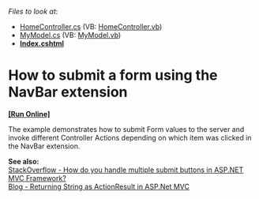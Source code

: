 <!-- default file list -->
*Files to look at*:

* [HomeController.cs](./CS/Controllers/HomeController.cs) (VB: [HomeController.vb](./VB/Controllers/HomeController.vb))
* [MyModel.cs](./CS/Models/MyModel.cs) (VB: [MyModel.vb](./VB/Models/MyModel.vb))
* **[Index.cshtml](./CS/Views/Home/Index.cshtml)**
<!-- default file list end -->
# How to submit a form using the NavBar extension
<!-- run online -->
**[[Run Online]](https://codecentral.devexpress.com/e3005/)**
<!-- run online end -->


<p>The example demonstrates how to submit Form values to the server and invoke different Controller Actions depending on which item was clicked in the NavBar extension.</p><p><strong>See also:</strong><br />
<a href="http://stackoverflow.com/questions/442704/how-do-you-handle-multiple-submit-buttons-in-asp-net-mvc-framework"><u>StackOverflow - How do you handle multiple submit buttons in ASP.NET MVC Framework?</u></a><u><br />
</u><a href="http://www.bloggersworld.com/index.php/2009/10/27/returning-string-as-actionresult-in-aspnet-mvc/"><u>Blog - Returning String as ActionResult in ASP.Net MVC</u></a></p>

<br/>


